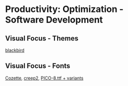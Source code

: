 # Productivity: Optimization - Software Development

## Visual Focus - Themes

[blackbird](https://blackbird.mattglei.ch/)

## Visual Focus - Fonts

[Cozette](https://github.com/slavfox/Cozette), 
[creep2](https://github.com/raymond-w-ko/creep2),
[PICO-8.ttf + variants](https://www.lexaloffle.com/bbs/?tid=3760)
